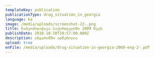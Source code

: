 ```yaml
---
templateKey: publication
publicationType: drug_situation_in_georgia
language: ka
image: /media/uploads/screenshot-22-.png
title: ნარკოპოლიტიკა საქართველოში 2009 წელს
publishDate: 2010-10-10T10:57:00.000Z
description: ანგარიშში აღწერილია
upload: true
enFile: /media/uploads/drug-situation-in-georgia-2009-eng-2-.pdf
---
```



